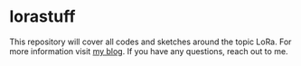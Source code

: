 # lorastuff

This repository will cover all codes and sketches around the topic LoRa. For more information visit [my blog](https://achildrenmile.github.io). If you have any questions, reach out to me. 

